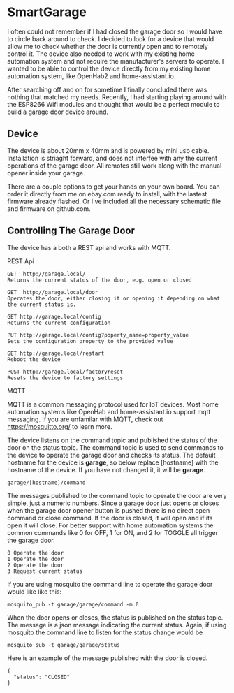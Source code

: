 # SmartGarage

I often could not remember if I had closed the garage door so I would have to circle back around to check. I decided to look for a device that would allow me to check whether the door is currently open and to remotely control it.  The device also needed to work with my existing home automation system and not require the manufacturer's servers to operate.  I wanted to be able to control the device directly from my existing home automation system, like OpenHab2 and home-assistant.io.

After searching off and on for sometime I finally concluded there was nothing that matched my needs.  Recently, I had starting playing around with the ESP8266 Wifi modules and thought that would be a perfect module to build a garage door device around.

## Device ##

The device is about 20mm x 40mm and is powered by mini usb cable.  Installation is striaght forward, and does not interfee with any the current operations of the garage door.  All remotes still work along with the manual opener inside your garage.

There are a couple options to get your hands on your own board.  You can order it directly from me on ebay.com ready to install, with the lastest firmware already flashed.  Or I've included all the necessary schematic file and firmware on github.com. 

## Controlling The Garage Door ##

The device has a both a REST api and works with MQTT.

REST Api

```
GET  http://garage.local/
Returns the current status of the door, e.g. open or closed

GET  http://garage.local/door
Operates the door, either closing it or opening it depending on what the current status is.

GET http://garage.local/config
Returns the current configuration

PUT http://garage.local/config?poperty_name=property_value
Sets the configuration property to the provided value

GET http://garage.local/restart
Reboot the device

POST http://garage.local/factoryreset
Resets the device to factory settings
```

MQTT

MQTT is a common messaging protocol used for IoT devices.  Most home automation systems like OpenHab and home-assistant.io  support mqtt messaging. If you are unfamilar with MQTT, check out https://mosquitto.org/ to learn more.

The device listens on the command topic and published the status of the door on the status topic.  The command topic is used to send commands to the device to operate the garage door and checks its status. The default hostname for the device is __garage__, so below replace [hostname] with the hostname of the device.  If you have not changed it, it will be __garage__. 

```
garage/[hostname]/command
```

The messages published to the command topic to operate the door are very simple, just a numeric numbers.  Since a garage door just opens or closes when the garage door opener button is pushed there is no direct open command or close command.  If the door is closed, it will open and if its open it will close. For better support with home automation systems the common commands like 0 for OFF, 1 for ON, and 2 for TOGGLE all trigger the garage door.

```
0 Operate the door 
1 Operate the door 
2 Operate the door 
3 Request current status
```

If you are using mosquito the command line to operate the garage door would like like this:

```
mosquito_pub -t garage/garage/command -m 0
```

When the door opens or closes, the status is published on the status topic.  The message is a json message indicating the current status.  Again, if using mosquito the command line to listen for the status change would be

```
mosquito_sub -t garage/garage/status 
```

Here is an example of the message published with the door is closed.

```
{
  "status": "CLOSED"
}
```



